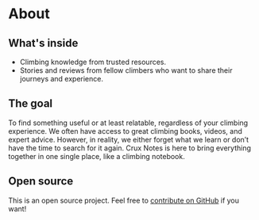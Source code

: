 # About 

## What's inside

- Climbing knowledge from trusted resources.
- Stories and reviews from fellow climbers who want to share their journeys and experience.

## The goal

To find something useful or at least relatable, regardless of your climbing experience. We often have access to great climbing books, videos, and expert advice. However, in reality, we either forget what we learn or don’t have the time to search for it again. Crux Notes is here to bring everything together in one single place, like a climbing notebook.

## Open source

This is an open source project. Feel free to [contribute on GitHub](https://github.com/tsolakoua/cruxnotes.git) if you want!
